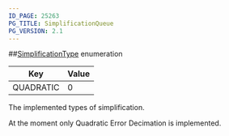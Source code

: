```yaml
---
ID_PAGE: 25263
PG_TITLE: SimplificationQueue
PG_VERSION: 2.1
---
```

##[SimplificationType](/classes/2.2/SimplificationType) enumeration

Key | Value
---|---
QUADRATIC | 0
The implemented types of simplification.

At the moment only Quadratic Error Decimation is implemented.

